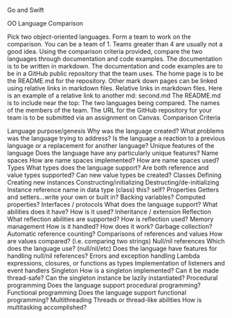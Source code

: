 Go and Swift 

OO Language Comparison

Pick two object-oriented languages.
Form a team to work on the comparison.
You can be a team of 1.
Teams greater than 4 are usually not a good idea.
Using the comparison criteria provided, compare the two languages through documentation and code examples.
The documentation is to be written in markdown.
The documentation and code examples are to be in a GitHub public repository that the team uses.
The home page is to be the README.md for the repository.
Other mark down pages can be linked using relative links in markdown files.
Relative links in markdown files.
Here is an example of a relative link to another md: second.md
The README.md is to include near the top:
The two languages being compared.
The names of the members of the team.
The URL for the GitHub repository for your team is to be submitted via an assignment on Canvas.
Comparison Criteria

Language purpose/genesis
Why was the language created?
What problems was the language trying to address?
Is the language a reaction to a previous language or a replacement for another language?
Unique features of the language
Does the language have any particularly unique features?
Name spaces
How are name spaces implemented?
How are name spaces used?
Types
What types does the language support?
Are both reference and value types supported?
Can new value types be created?
Classes
Defining
Creating new instances
Constructing/initializing
Destructing/de-initializing
Instance reference name in data type (class)
this? self?
Properties
Getters and setters...write your own or built in?
Backing variables?
Computed properties?
Interfaces / protocols
What does the language support?
What abilities does it have?
How is it used?
Inheritance / extension
Reflection
What reflection abilities are supported?
How is reflection used?
Memory management
How is it handled?
How does it work?
Garbage collection?
Automatic reference counting?
Comparisons of references and values
How are values compared? (i.e. comparing two strings)
Null/nil references
Which does the language use? (null/nil/etc)
Does the language have features for handling null/nil references?
Errors and exception handling
Lambda expressions, closures, or functions as types
Implementation of listeners and event handlers
Singleton
How is a singleton implemented?
Can it be made thread-safe?
Can the singleton instance be lazily instantiated?
Procedural programming
Does the language support procedural programming?
Functional programming
Does the language support functional programming?
Multithreading
Threads or thread-like abilities
How is multitasking accomplished?
